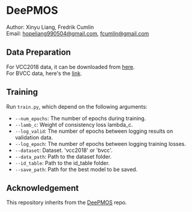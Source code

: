 # DeePMOS

Author: Xinyu Liang, Fredrik Cumlin <br/>
Email: hopeliang990504@gmail.com, fcumlin@gmail.com

## Data Preparation
For VCC2018 data, it can be downloaded from [here](https://github.com/unilight/LDNet/tree/main/data). <br/>
For BVCC data, here's the [link](https://zenodo.org/record/6572573#.Yphw5y8RprQ).

## Training

Run ```train.py```, which depend on the following arguments:
* ```--num_epochs```: The number of epochs during training.
* ```--lamb_c```: Weight of consistency loss lambda_c.
* ```--log_valid```: The number of epochs between logging results on validation data.
* ```--log_epoch```: The number of epochs between logging training losses.
* ```--dataset```: Dataset. 'vcc2018' or 'bvcc'.
* ```--data_path```: Path to the dataset folder.
* ```--id_table```: Path to the id_table folder.
* ```--save_path```: Path for the best model to be saved.

## Acknowledgement

This repository inherits from the [DeePMOS](https://github.com/Hope-Liang/DeePMOS) repo.